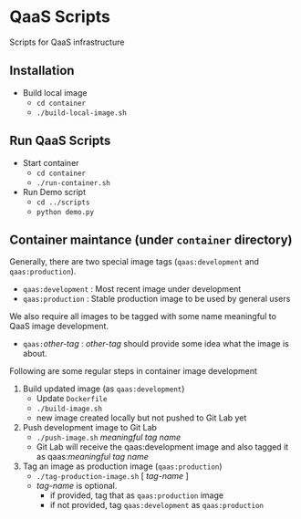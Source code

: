 # QaaS Scripts
Scripts for QaaS infrastructure

## Installation
- Build local image
  - `cd container`
  - `./build-local-image.sh`

## Run QaaS Scripts
- Start container
  - `cd container`
  - `./run-container.sh` 
- Run Demo script
  - `cd ../scripts`
  - `python demo.py`
## Container maintance (under `container` directory)
Generally, there are two special image tags (`qaas:development` and `qaas:production`).
- `qaas:development` : Most recent image under development
- `qaas:production` : Stable production image to be used by general users

We also require all images to be tagged with some name meaningful to QaaS image development.
- `qaas:`_other-tag_ : _other-tag_ should provide some idea what the image is about.

Following are some regular steps in container image development
1. Build updated image (as `qaas:development`)
   - Update `Dockerfile`
   - `./build-image.sh`
   - new image created locally but not pushed to Git Lab yet
2. Push development image to Git Lab
   - `./push-image.sh` _meaningful tag name_
   - Git Lab will receive the qaas:development image and also tagged it as qaas:_meaningful tag name_
3. Tag an image as production image (`qaas:production`)
   - `./tag-production-image.sh` [ _tag-name_ ]
   - _tag-name_ is optional.
     - if provided, tag that as `qaas:production` image
     - if not provided, tag `qaas:development` as `qaas:production`

